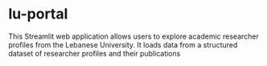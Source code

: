 # lu-portal
This Streamlit web application allows users to explore academic researcher profiles from the Lebanese University. It loads data from a structured dataset of researcher profiles and their publications
